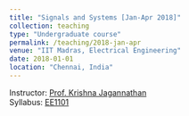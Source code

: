 ```yaml
---
title: "Signals and Systems [Jan-Apr 2018]"
collection: teaching
type: "Undergraduate course"
permalink: /teaching/2018-jan-apr
venue: "IIT Madras, Electrical Engineering"
date: 2018-01-01
location: "Chennai, India"
---
```


Instructor: [Prof. Krishna Jagannathan](http://www.ee.iitm.ac.in/~krishnaj/)\
Syllabus: [EE1101](http://www.ee.iitm.ac.in/~krishnaj/TCF/EE1101_EE.pdf)

